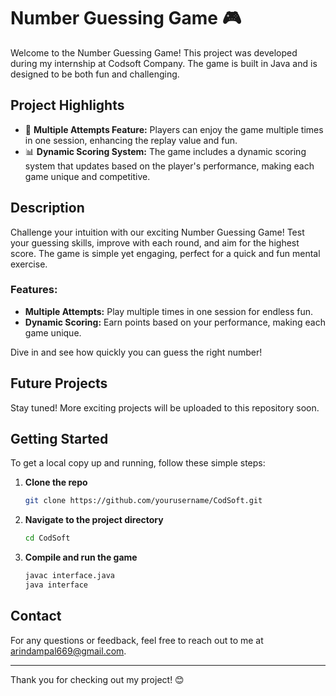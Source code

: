 # Number Guessing Game 🎮

Welcome to the Number Guessing Game! This project was developed during my internship at Codsoft Company. The game is built in Java and is designed to be both fun and challenging.

## Project Highlights

- 🔢 **Multiple Attempts Feature:** Players can enjoy the game multiple times in one session, enhancing the replay value and fun.
- 📊 **Dynamic Scoring System:** The game includes a dynamic scoring system that updates based on the player's performance, making each game unique and competitive.

## Description

Challenge your intuition with our exciting Number Guessing Game! Test your guessing skills, improve with each round, and aim for the highest score. The game is simple yet engaging, perfect for a quick and fun mental exercise.

### Features:

- **Multiple Attempts:** Play multiple times in one session for endless fun.
- **Dynamic Scoring:** Earn points based on your performance, making each game unique.

Dive in and see how quickly you can guess the right number!

## Future Projects

Stay tuned! More exciting projects will be uploaded to this repository soon.

## Getting Started

To get a local copy up and running, follow these simple steps:

1. **Clone the repo**
    ```sh
    git clone https://github.com/yourusername/CodSoft.git
    ```

2. **Navigate to the project directory**
    ```sh
    cd CodSoft
    ```

3. **Compile and run the game**
    ```sh
    javac interface.java
    java interface
    ```

## Contact

For any questions or feedback, feel free to reach out to me at [arindampal669@gmail.com](mailto:arindampal669@gmail.com).

---

Thank you for checking out my project! 😊
